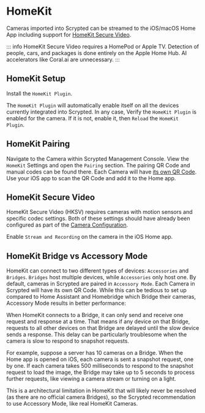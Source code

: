 # HomeKit

Cameras imported into Scrypted can be streamed to the iOS/macOS Home App including support for [HomeKit Secure Video](https://support.apple.com/guide/icloud/set-up-homekit-secure-video-mm7c90d21583/icloud).

::: info
HomeKit Secure Video requires a HomePod or Apple TV. Detection of people, cars, and packages is done entirely on the Apple Home Hub. AI accelerators like Coral.ai are unnecessary.
:::

<!--@include: ./parts/camera-preparation.md-->

## HomeKit Setup

Install the `HomeKit Plugin`.

The `HomeKit Plugin` will automatically enable itself on all the devices currently integrated into Scrypted. In any case, Verify the `HomeKit Plugin` is enabled for the camera. If it is not, enable it, then `Reload` the `HomeKit Plugin`.

<ImagePopup src="/img/homekit-plugin.png"></ImagePopup>

## HomeKit Pairing

Navigate to the Camera within Scrypted Management Console. View the `HomeKit` Settings and open the `Pairing` section. The pairing QR Code and manual codes can be found there. Each Camera will have [its own QR Code](#homekit-bridge-vs-accessory-mode). Use your iOS app to scan the QR Code and add it to the Home app.

<ImagePopup src="/img/homekit-qr.png"></ImagePopup>

## HomeKit Secure Video

HomeKit Secure Video (HKSV) requires cameras with motion sensors and specific codec settings. Both of these settings should have already been configured as part of the [Camera Configuration](/camera-preparation).

Enable `Stream and Recording` on the camera in the iOS Home app.

<ImagePopup src="/img/hksv-enable.jpg"></ImagePopup>

## HomeKit Bridge vs Accessory Mode

HomeKit can connect to two different types of devices: `Accessories` and `Bridges`. `Bridges` host multiple devices, while `Accessories` only host one. By default, cameras in Scrypted are paired in `Accessory Mode`. Each Camera in Scrypted will have its own QR Code. While this can be tedious to set up compared to Home Assistant and Homebridge which Bridge their cameras, Accessory Mode results in better performance:

When HomeKit connects to a Bridge, it can only send and receive one request and response at a time. That means if any device on that Bridge, requests to all other devices on that Bridge are delayed until the slow device sends a response. This delay can be particularly troublesome when the camera is slow to respond to snapshot requests.

For example, suppose a server has 10 cameras on a Bridge. When the Home app is opened on iOS, each camera is sent a snapshot request, one by one. If each camera takes 500 milliseconds to respond to the snapshot request to load the image, the Bridge may take up to 5 seconds to process further requests, like viewing a camera stream or turning on a light.

This is a architectural limitation in HomeKit that will likely never be resolved (as there are no official camera Bridges), so the Scrypted recommendation to use Accessory Mode,  like real HomeKit Cameras.

